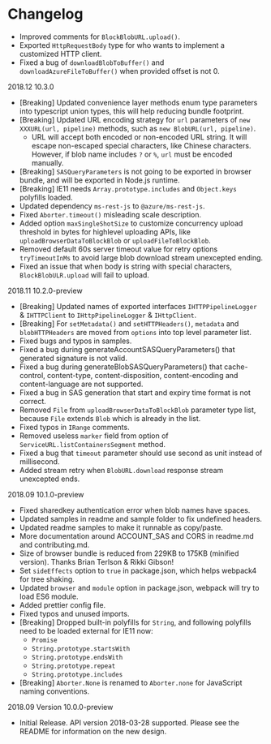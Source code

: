 # Changelog

* Improved comments for `BlockBlobURL.upload()`.
* Exported `HttpRequestBody` type for who wants to implement a customized HTTP client.
* Fixed a bug of `downloadBlobToBuffer()` and `downloadAzureFileToBuffer()` when provided offset is not 0.

2018.12 10.3.0

* [Breaking] Updated convenience layer methods enum type parameters into typescript union types, this will help reducing bundle footprint.
* [Breaking] Updated URL encoding strategy for `url` parameters of `new XXXURL(url, pipeline)` methods, such as `new BlobURL(url, pipeline)`.
  * URL will accept both encoded or non-encoded URL string. It will escape non-escaped special characters, like Chinese characters. However, if blob name includes `?` or `%`, `url` must be encoded manually.
* [Breaking] `SASQueryParameters` is not going to be exported in browser bundle, and will be exported in Node.js runtime.
* [Breaking] IE11 needs `Array.prototype.includes` and `Object.keys` polyfills loaded.
* Updated dependency `ms-rest-js` to `@azure/ms-rest-js`.
* Fixed `Aborter.timeout()` misleading scale description.
* Added option `maxSingleShotSize` to customize concurrency upload threshold in bytes for highlevel uploading APIs, like `uploadBrowserDataToBlockBlob` or `uploadFileToBlockBlob`.
* Removed default 60s server timeout value for retry options `tryTimeoutInMs` to avoid large blob download stream unexcepted ending.
* Fixed an issue that when body is string with special characters, `BlockBlobULR.upload` will fail to upload.

2018.11 10.2.0-preview

* [Breaking] Updated names of exported interfaces `IHTTPPipelineLogger` & `IHTTPClient` to `IHttpPipelineLogger` & `IHttpClient`.
* [Breaking] For `setMetadata()` and `setHTTPHeaders()`, `metadata` and `blobHTTPHeaders` are moved from `options` into top level parameter list.
* Fixed bugs and typos in samples.
* Fixed a bug during generateAccountSASQueryParameters() that generated signature is not valid.
* Fixed a bug during generateBlobSASQueryParameters() that cache-control, content-type, content-disposition, content-encoding and content-language are not supported.
* Fixed a bug in SAS generation that start and expiry time format is not correct.
* Removed `File` from `uploadBrowserDataToBlockBlob` parameter type list, because `File` extends `Blob` which is already in the list.
* Fixed typos in `IRange` comments.
* Removed useless `marker` field from option of `ServiceURL.listContainersSegment` method.
* Fixed a bug that `timeout` parameter should use second as unit instead of millisecond.
* Added stream retry when `BlobURL.download` response stream unexcepted ends.

2018.09 10.1.0-preview

* Fixed sharedkey authentication error when blob names have spaces.
* Updated samples in readme and sample folder to fix undefined headers.
* Updated readme samples to make it runnable as copy/paste.
* More documentation around ACCOUNT_SAS and CORS in readme.md and contributing.md.
* Size of browser bundle is reduced from 229KB to 175KB (minified version). Thanks Brian Terlson & Rikki Gibson!
* Set `sideEffects` option to `true` in package.json, which helps webpack4 for tree shaking.
* Updated `browser` and `module` option in package.json, webpack will try to load ES6 module.
* Added prettier config file.
* Fixed typos and unused imports.
* [Breaking] Dropped built-in polyfills for `String`, and following polyfills need to be loaded external for IE11 now:
  * `Promise`
  * `String.prototype.startsWith`
  * `String.prototype.endsWith`
  * `String.prototype.repeat`
  * `String.prototype.includes`
* [Breaking] `Aborter.None` is renamed to `Aborter.none` for JavaScript naming conventions.

2018.09 Version 10.0.0-preview

* Initial Release. API version 2018-03-28 supported. Please see the README for information on the new design.
